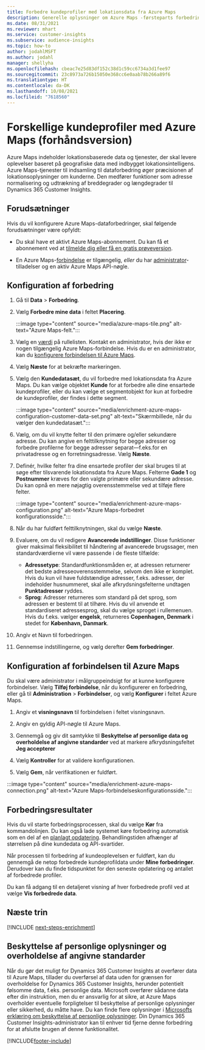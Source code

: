 ```yaml
---
title: Forbedre kundeprofiler med lokationsdata fra Azure Maps
description: Generelle oplysninger om Azure Maps -førsteparts forbedring.
ms.date: 08/31/2021
ms.reviewer: mhart
ms.service: customer-insights
ms.subservice: audience-insights
ms.topic: how-to
author: jodahlMSFT
ms.author: jodahl
manager: shellyha
ms.openlocfilehash: cbeac7e25d83df152c38d1c59cc6734a3d1fee97
ms.sourcegitcommit: 23c8973a726b15050e368cc6e0aab78b266a89f6
ms.translationtype: HT
ms.contentlocale: da-DK
ms.lasthandoff: 10/08/2021
ms.locfileid: "7618560"
---
```

# <a name="enrichment-of-customer-profiles-with-azure-maps-preview"></a>Forskellige kundeprofiler med Azure Maps (forhåndsversion)

Azure Maps indeholder lokationsbaserede data og tjenester, der skal levere oplevelser baseret på geografiske data med indbygget lokationsintelligens. Azure Maps-tjenester til indsamling til dataforbedring øger præcisionen af lokationsoplysninger om kunderne. Den medfører funktioner som adresse normalisering og udtrækning af breddegrader og længdegrader til Dynamics 365 Customer Insights.

## <a name="prerequisites"></a>Forudsætninger

Hvis du vil konfigurere Azure Maps-dataforbedringer, skal følgende forudsætninger være opfyldt:

- Du skal have et aktivt Azure Maps-abonnement. Du kan få et abonnement ved at [tilmelde dig eller få en gratis prøveversion](https://azure.microsoft.com/services/azure-maps/).

- En Azure Maps-[forbindelse](connections.md) er tilgængelig, *eller* du har [administrator](permissions.md#administrator)-tilladelser og en aktiv Azure Maps API-nøgle.

## <a name="configure-the-enrichment"></a>Konfiguration af forbedring

1. Gå til **Data** > **Forbedring**. 

1. Vælg **Forbedre mine data** i feltet **Placering**.

   :::image type="content" source="media/azure-maps-tile.png" alt-text="Azure Maps-felt.":::

1. Vælg en [værdi](connections.md) på rullelisten. Kontakt en administrator, hvis der ikke er nogen tilgængelig Azure Maps-forbindelse. Hvis du er en administrator, kan du [konfigurere forbindelsen til Azure Maps](#configure-the-connection-for-azure-maps). 

1. Vælg **Næste** for at bekræfte markeringen.

1. Vælg den **Kundedatasæt**, du vil forbedre med lokationsdata fra Azure Maps. Du kan vælge objektet **Kunde** for at forbedre alle dine ensartede kundeprofiler, eller du kan vælge et segmentobjekt for kun at forbedre de kundeprofiler, der findes i dette segment.

    :::image type="content" source="media/enrichment-azure-maps-configuration-customer-data-set.png" alt-text="Skærmbillede, når du vælger den kundedatasæt.":::

1. Vælg, om du vil knytte felter til den primære og/eller sekundære adresse. Du kan angive en felttilknytning for begge adresser og forbedre profilerne for begge adresser separat&mdash;f.eks.for en privatadresse og en forretningsadresse. Vælg **Næste**.

1. Definér, hvilke felter fra dine ensartede profiler der skal bruges til at søge efter tilsvarende lokationsdata fra Azure Maps. Felterne **Gade 1** og **Postnummer** kræves for den valgte primære eller sekundære adresse. Du kan opnå en mere nøjagtig overensstemmelse ved at tilføje flere felter.

   :::image type="content" source="media/enrichment-azure-maps-configuration.png" alt-text="Azure Maps-forbedret konfigurationsside.":::

1. Når du har fuldført felttilknytningen, skal du vælge **Næste**.

1. Evaluere, om du vil redigere **Avancerede indstillinger**. Disse funktioner giver maksimal fleksibilitet til håndtering af avancerede brugssager, men standardværdierne vil være passende i de fleste tilfælde:
   - **Adressetype**: Standardfunktionsmåden er, at adressen returnerer det bedste adresseoverensstemmelse, selvom den ikke er komplet. Hvis du kun vil have fuldstændige adresser, f.eks. adresser, der indeholder husnummeret, skal alle afkrydsningsfelterne undtagen **Punktadresser** ryddes. 
   - **Sprog**: Adresser returneres som standard på det sprog, som adressen er bestemt til at tilhøre. Hvis du vil anvende et standardiseret adressesprog, skal du vælge sproget i rullemenuen. Hvis du f.eks. vælger **engelsk**, returneres **Copenhagen, Denmark** i stedet for **København, Danmark**.

1. Angiv et Navn til forbedringen.

1. Gennemse indstillingerne, og vælg derefter **Gem forbedringer**.

## <a name="configure-the-connection-for-azure-maps"></a>Konfiguration af forbindelsen til Azure Maps

Du skal være administrator i målgruppeindsigt for at kunne konfigurere forbindelser. Vælg **Tilføj forbindelse**, når du konfigurerer en forbedring, eller gå til **Administration** > **Forbindelser**, og vælg **Konfigurer** i feltet Azure Maps.

1. Angiv et **visningsnavn** til forbindelsen i feltet visningsnavn.

1. Angiv en gyldig API-nøgle til Azure Maps.

1. Gennemgå og giv dit samtykke til **Beskyttelse af personlige data og overholdelse af angivne standarder** ved at markere afkrydsningsfeltet **Jeg accepterer**

1. Vælg **Kontroller** for at validere konfigurationen.

1. Vælg **Gem**, når verifikationen er fuldført.

:::image type="content" source="media/enrichment-azure-maps-connection.png" alt-text="Azure Maps-forbindelseskonfigurationsside.":::

## <a name="enrichment-results"></a>Forbedringsresultater

Hvis du vil starte forbedringsprocessen, skal du vælge **Kør** fra kommandolinjen. Du kan også lade systemet køre forbedring automatisk som en del af en [planlagt opdatering](system.md#schedule-tab). Behandlingstiden afhænger af størrelsen på dine kundedata og API-svartider.

Når processen til forbedring af kundeoplevelsen er fuldført, kan du gennemgå de netop forbedrede kundeprofildata under **Mine forbedringer**. Derudover kan du finde tidspunktet for den seneste opdatering og antallet af forbedrede profiler.

Du kan få adgang til en detaljeret visning af hver forbedrede profil ved at vælge **Vis forbedrede data**.

## <a name="next-steps"></a>Næste trin

[!INCLUDE [next-steps-enrichment](../includes/next-steps-enrichment.md)]

## <a name="data-privacy-and-compliance"></a>Beskyttelse af personlige oplysninger og overholdelse af angivne standarder

Når du gør det muligt for Dynamics 365 Customer Insights at overfører data til Azure Maps, tillader du overførsel af data uden for grænsen for overholdelse for Dynamics 365 Customer Insights, herunder potentielt følsomme data, f.eks. personlige data. Microsoft overfører sådanne data efter din instruktion, men du er ansvarlig for at sikre, at Azure Maps overholder eventuelle forpligtelser til beskyttelse af personlige oplysninger eller sikkerhed, du måtte have. Du kan finde flere oplysninger i [Microsofts erklæring om beskyttelse af personlige oplysninger](https://go.microsoft.com/fwlink/?linkid=396732).
Din Dynamics 365 Customer Insights-administrator kan til enhver tid fjerne denne forbedring for at afslutte brugen af denne funktionalitet.

[!INCLUDE[footer-include](../includes/footer-banner.md)]
